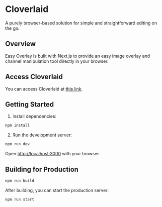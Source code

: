 # Cloverlaid

A purely browser-based solution for simple and straightforward editing on the go.

## Overview

Easy Overlay is built with Next.js to provide an easy image overlay and channel manipulation tool directly in your browser.

## Access Cloverlaid

You can access Cloverlaid at [this link](https://github.com/dtsivkovski/easy-overlay).

## Getting Started

1. Install dependencies:

```bash
npm install
```

2. Run the development server:

```bash
npm run dev
```

Open [http://localhost:3000](http://localhost:3000) with your browser.

## Building for Production

```bash
npm run build
```

After building, you can start the production server:

```bash
npm run start
```
